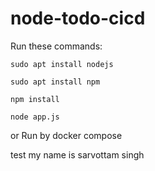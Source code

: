 # node-todo-cicd

Run these commands:


`sudo apt install nodejs`


`sudo apt install npm`


`npm install`

`node app.js`

or Run by docker compose

test
my name is sarvottam singh
